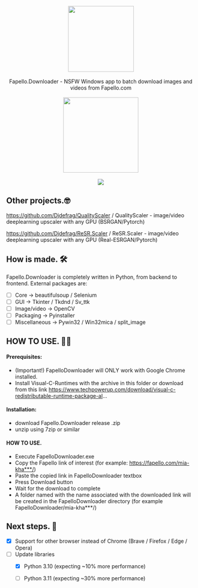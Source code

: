 <div align="center">
    <br>
    <img src="https://user-images.githubusercontent.com/32263112/205343453-e2f61261-3fb4-4d9b-8fe7-2be67fc0fcfb.png" width="175"> </a> 
    <br><br> Fapello.Downloader - NSFW Windows app to batch download images and videos from Fapello.com <br><br>
    <a href="https://jangystudio.itch.io/fapellodownloader">
         <img src="https://user-images.githubusercontent.com/86362423/162710522-c40c4f39-a6b9-48bc-84bc-1c6b78319f01.png" width="200">
    </a>
</div>

<br>

<div align="center">
    <img src="https://user-images.githubusercontent.com/32263112/207787817-7ae3f9fd-82c1-4135-8422-b9f01963f59b.png"> </a> 
</div>


## Other projects.🤓

https://github.com/Djdefrag/QualityScaler / QualityScaler - image/video deeplearning upscaler with any GPU (BSRGAN/Pytorch)

https://github.com/Djdefrag/ReSR.Scaler / ReSR.Scaler - image/video deeplearning upscaler with any GPU (Real-ESRGAN/Pytorch)


## How is made. 🛠

Fapello.Downloader is completely written in Python, from backend to frontend. External packages are:
- [ ] Core -> beautifulsoup / Selenium
- [ ] GUI -> Tkinter / Tkdnd / Sv_ttk
- [ ] Image/video -> OpenCV
- [ ] Packaging   -> Pyinstaller
- [ ] Miscellaneous -> Pywin32 / Win32mica / split_image

## HOW TO USE. 👨‍💻
#### Prerequisites: 
* (Important!) FapelloDownloader will ONLY work with Google Chrome installed.
* Install Visual-C-Runtimes with the archive in this folder or download from this link https://www.techpowerup.com/download/visual-c-redistributable-runtime-package-al...
  
#### Installation:
 * download Fapello.Downloader release .zip
 * unzip using 7zip or similar

#### HOW TO USE.
* Execute FapelloDownloader.exe
* Copy the Fapello link of interest (for example: https://fapello.com/mia-kha***/)
* Paste the copied link in FapelloDownloader textbox
* Press Download button
* Wait for the download to complete
* A folder named with the name associated with the downloaded link will be created in the FapelloDownloader directory (for example FapelloDownloader/mia-kha***/)

## Next steps. 🤫
- [x] Support for other browser instead of Chrome (Brave / Firefox / Edge / Opera)
- [ ] Update libraries 
    - [x] Python 3.10 (expecting ~10% more performance) 
    - [ ] Python 3.11 (expecting ~30% more performance)

